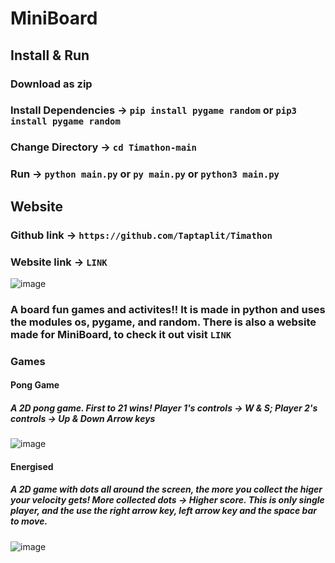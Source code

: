 # MiniBoard



## Install & Run

### Download as zip
### Install Dependencies -> ``pip install pygame random`` or ``pip3 install pygame random`` 
### Change Directory -> ``cd Timathon-main``
### Run -> ``python main.py`` or ``py main.py`` or ``python3 main.py``


## Website
### Github link -> ``https://github.com/Taptaplit/Timathon``
### Website link -> ``LINK``



![image](https://media.discordapp.net/attachments/771821245292609556/820392652779290624/unknown.png)
### A board fun games and activites!! It is made in python and uses the modules os, pygame, and random. There is also a website made for MiniBoard, to check it out visit ``LINK``

### Games

#### Pong Game
##### A 2D pong game. First to 21 wins! Player 1's controls -> W & S; Player 2's controls -> Up & Down Arrow keys 
![image](https://media.discordapp.net/attachments/754004845404487831/820394694176931860/unknown.png?width=449&height=428)

#### Energised
##### A 2D game with dots all around the screen, the more you collect the higer your velocity gets! More collected dots -> Higher score. This is only single player, and the use the right arrow key, left arrow key and the space bar to move.
![image](https://media.discordapp.net/attachments/754004845404487831/820398234316308480/unknown.png)
